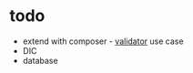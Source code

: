 # todo

- extend with composer - [validator](https://github.com/Respect/Validation) use case
- DIC
- database

